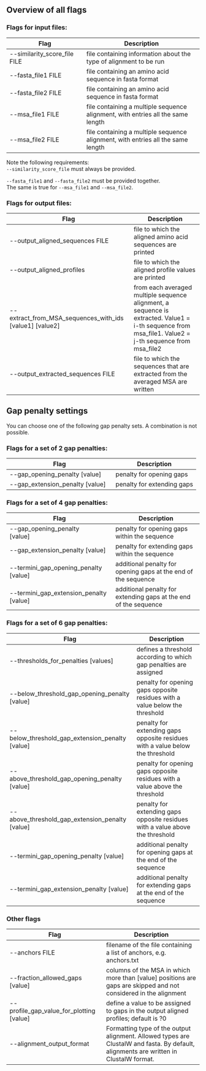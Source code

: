 ## Overview of all flags

### Flags for input files:

  Flag                                   | Description
  -------------------------------------- | ------------------------------------------------------------------------------------------
  --similarity_score_file FILE           | file containing information about the type of alignment to be run
  --fasta_file1 FILE                     | file containing an amino acid sequence in fasta format
  --fasta_file2 FILE                     | file containing an amino acid sequence in fasta format
  --msa_file1 FILE                       | file containing a multiple sequence alignment, with entries all the same length
  --msa_file2 FILE                       | file containing a multiple sequence alignment, with entries all the same length

Note the following requirements:  
  `--similarity_score_file` must always be provided.  
  
  `--fasta_file1` and `--fasta_file2` must be provided together.  
  The same is true for `--msa_file1` and `--msa_file2`.


### Flags for output files:

Flag                               | Description
-----------------------------------| -----------------------------------
 --output_aligned_sequences FILE   | file to which the aligned amino acid sequences are printed
 --output_aligned_profiles         | file to which the aligned profile values are printed     
 --extract_from_MSA_sequences_with_ids  \[value1\] \[value2\]    | from each averaged multiple sequence alignment, a sequence is extracted. Value1 = i-th sequence from msa_file1. Value2 = j-th sequence from msa_file2
 --output_extracted_sequences FILE  | file to which the sequences that are extracted from the averaged MSA are written


## Gap penalty settings

You can choose one of the following gap penalty sets. A combination is not possible.

### Flags for a set of 2 gap penalties:

  Flag                                            | Description
  ----------------------------------------------- | ----------------------------
  --gap_opening_penalty \[value\]                 | penalty for opening gaps
  --gap_extension_penalty \[value\]               | penalty for extending gaps


### Flags for a set of 4 gap penalties:

  Flag                               | Description
  ----------------------------------------------- | -----------------------------------------------------------------
  --gap_opening_penalty \[value\]                 |  penalty for opening gaps within the sequence
  --gap_extension_penalty \[value\]               |  penalty for extending gaps within the sequence
  --termini_gap_opening_penalty \[value\]         |  additional penalty for opening gaps at the end of the sequence
  --termini_gap_extension_penalty \[value\]       |  additional penalty for extending gaps at the end of the sequence

### Flags for a set of 6 gap penalties:

  Flag                               | Description
  ------------------------------------------------- | -------------------------------------------------------------------------------------------------------
  --thresholds_for_penalties \[values\]             |  defines a threshold according to which gap penalties are assigned
  --below_threshold_gap_opening_penalty \[value\]   |  penalty for opening gaps opposite residues with a value below the  threshold
  --below_threshold_gap_extension_penalty \[value\] |  penalty for extending gaps opposite residues with a value below the  threshold
  --above_threshold_gap_opening_penalty  \[value\]  |  penalty for opening gaps opposite residues with a value above the  threshold
  --above_threshold_gap_extension_penalty \[value\] |  penalty for extending gaps opposite residues with a value above the  threshold
  --termini_gap_opening_penalty \[value\]           |  additional penalty for opening gaps at the end of the sequence
  --termini_gap_extension_penalty \[value\]         |  additional penalty for extending gaps at the end of the sequence


### Other flags

  Flag                               | Description
  -------------------------- | -----------
  --anchors FILE             | filename of the file containing a list of anchors, e.g. anchors.txt
  --fraction_allowed_gaps \[value\]           | columns of the MSA in which more than \[value\] positions are gaps are skipped and not considered in the alignment
  --profile_gap_value_for_plotting \[value\]  | define a value to be assigned to gaps in the output aligned profiles; default is ?0
  --alignment_output_format                   | Formatting type of the output alignment. Allowed types are ClustalW and fasta. By default, alignments are written in ClustalW format.

